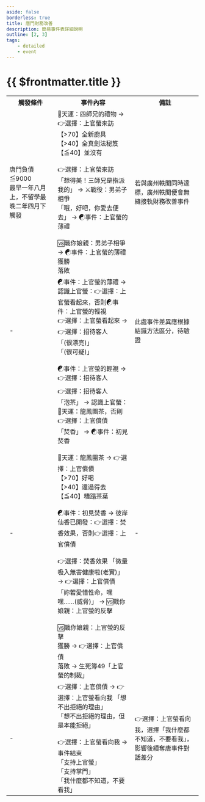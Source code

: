 ```yaml
---
aside: false
borderless: true
title: 唐門財務改善
description: 簡易事件表詳細說明
outline: [2, 3]
tags:
    - detailed
    - event
---
```


# {{ $frontmatter.title }}

<Table class="timeline-table">
    <tr class="timeline-header">
        <th>觸發條件</th>
        <th>事件內容</th>
        <th>備註</th>
    </tr>
	<tr>
		<td>
			唐門負債≦9000<br>
			最早一年八月上，不留學最晚二年四月下觸發<br>
		</td>
		<td>
			<span title="唐惟元好感正向補正">🎲天運：四師兄的禮物 → 👉選擇：上官螢來訪</span> <br>
			<span title="名聲+1、廚藝+2、心相-10">【>70】全新廚具 </span> <br>
			<span title="獲得秘笈《全真劍法》">【>40】全真劍法秘笈</span> <br>
			<span title="
心相-10
心繫小師妹：心相+20
			">【≦40】並沒有</span> <br>
			<br>
			👉選擇：上官螢來訪 <br>
			<span title="變心+2">「想得美！三師兄是指派我的」 → ⚔️戰役：男弟子相爭</span> <br>
			「哦，好吧，你愛去便去」 → ☯事件：上官螢的薄禮  <br>
			<br>
			🆚戰你娘親：男弟子相爭 → ☯事件：上官螢的薄禮<br>
			<span title="武學+2、向心-1、心相-20">獲勝 </span> <br>
			<span title="向心+1、心相+20">落敗 </span> <br>
		</td>
		<td>
			若與廣州軼聞同時達標，廣州軼聞便會無縫接軌財務改善事件 <br>
		</td>
	</tr>
	<tr>
		<td>-</td>
		<td>
			<span title="門派資產+500">☯事件：上官螢的薄禮 → 認識上官螢：👉選擇：上官螢看起來，否則☯事件：上官螢的輕視</span> <br>
			👉選擇：上官螢看起來 → 👉選擇：招待客人 <br>
			<span title="上官螢-1、變心+3">「(很漂亮)」</span> <br>
			<span title="性情-1、上官螢-1">「(很可疑)」</span>  <br>
			<br>
			<span title="心相-10">☯事件：上官螢的輕視 → 👉選擇：招待客人</span> <br>
		</td>
		<td>此處事件差異應根據結識方法區分，待驗證</td>
	</tr>
	<tr>
		<td>-</td>
		<td>
			👉選擇：招待客人 <br>
			「泡茶」 → 認識上官螢：🎲天運：龍鳳團茶，否則👉選擇：上官償債<br>
			「焚香」 → ☯事件：初見焚香<br>
			 <br>
			<span title="上限80、修養補正(瘋狂-20暴躁-10沉著+10君子+20)">🎲天運：龍鳳團茶 → 👉選擇：上官償債</span> <br>
			<span title="修養+2、上官螢+2">【>70】好喝 </span> <br>
			<span title="上官螢+2">【>40】還過得去</span> <br>
			<span title="
修養≧中庸：處世+1、心相-30、上官螢+3
修養≦暴躁：處世+1、修養-1
			">【≦40】糟蹋茶葉</span> <br>
			<br>
			<span title="彼岸先香未開發：上官螢-1">☯事件：初見焚香 → 彼岸仙香已開發：👉選擇：焚香效果，否則👉選擇：上官償債</span> <br>
			<br>
			👉選擇：焚香效果
			<span title="上官螢-1">「微量吸入無害健康啦(老實)」 → 👉選擇：上官償債 </span> <br>
			<span title="道德-1、嘴力+1">「妳若愛惜性命，嘿嘿……(威脅)」 → 🆚戰你娘親：上官螢的反擊</span> <br>
			<br>
			🆚戰你娘親：上官螢的反擊<br>
			<span title="武學+2">獲勝 → 👉選擇：上官償債</span> <br>
			落敗 → 生死簿49「上官螢的制裁」 <br>
		</td>
		<td>-</td>
	</tr>
	<tr>
		<td>-</td>
		<td>
			👉選擇：上官償債 → 👉選擇：上官螢看向我
			<span title="💞變心+3、心相+40">「想不出拒絕的理由」 </span> <br>
			<span title="性情-1、心相-10">「想不出拒絕的理由，但是本能拒絕」</span> <br>
			<br>
			👉選擇：上官螢看向我 → 事件結束 <br>
			<span title="
學問<50：嘴力+1、處世+1、性情-1、上官螢+2
學問≧50：嘴力+2、唐陞+2、唐中翎+2、上官螢+5
			">「支持上官螢」 </span> <br>
			<span title="唐中翎+2、上官螢+1、貢獻+20">「支持掌門」</span> <br>
			<span title="性情-2、處世-2、上官螢-2、掌門病情-2">「我什麼都不知道，不要看我」</span> <br>
		</td>
		<td>👉選擇：上官螢看向我，選擇「我什麼都不知道，不要看我」，影響後續奪唐事件對話差分</td>
	</tr>
</table>
